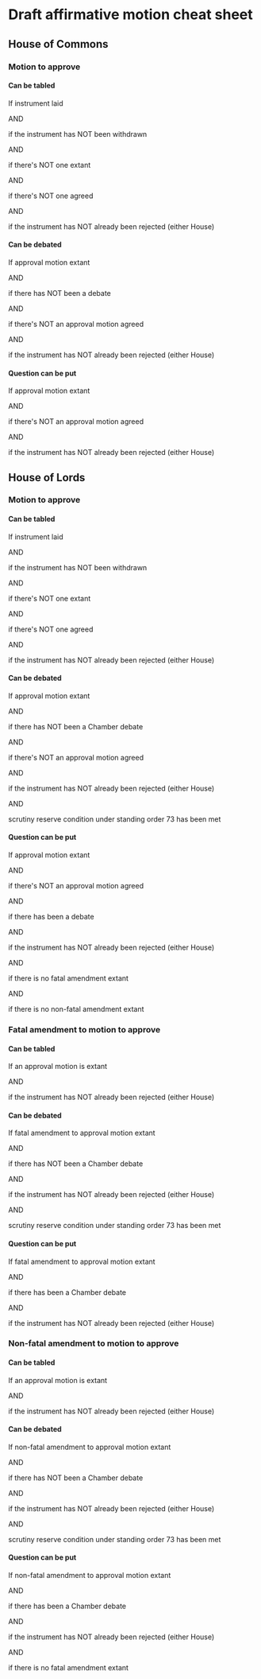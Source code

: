 # Draft affirmative motion cheat sheet

## House of Commons

### Motion to approve

#### Can be tabled

If instrument laid

AND

if the instrument has NOT been withdrawn

AND

if there's NOT one extant

AND

if there's NOT one agreed

AND

if the instrument has NOT already been rejected (either House)

#### Can be debated

If approval motion extant

AND

if there has NOT been a debate

AND

if there's NOT an approval motion agreed

AND

if the instrument has NOT already been rejected (either House)

#### Question can be put

If approval motion extant

AND

if there's NOT an approval motion agreed

AND

if the instrument has NOT already been rejected (either House)

## House of Lords

### Motion to approve

#### Can be tabled

If instrument laid

AND

if the instrument has NOT been withdrawn

AND

if there's NOT one extant

AND

if there's NOT one agreed

AND

if the instrument has NOT already been rejected (either House)

#### Can be debated

If approval motion extant

AND

if there has NOT been a Chamber debate

AND

if there's NOT an approval motion agreed

AND

if the instrument has NOT already been rejected (either House)

AND

scrutiny reserve condition under standing order 73 has been met

#### Question can be put

If approval motion extant

AND

if there's NOT an approval motion agreed

AND

if there has been a debate

AND

if the instrument has NOT already been rejected (either House)

AND

if there is no fatal amendment extant

AND

if there is no non-fatal amendment extant

### Fatal amendment to motion to approve

#### Can be tabled

If an approval motion is extant

AND

if the instrument has NOT already been rejected (either House)

#### Can be debated

If fatal amendment to approval motion extant

AND

if there has NOT been a Chamber debate

AND

if the instrument has NOT already been rejected (either House)

AND

scrutiny reserve condition under standing order 73 has been met

#### Question can be put

If fatal amendment to approval motion extant

AND

if there has been a Chamber debate

AND

if the instrument has NOT already been rejected (either House)

### Non-fatal amendment to motion to approve

#### Can be tabled

If an approval motion is extant

AND

if the instrument has NOT already been rejected (either House)

#### Can be debated

If non-fatal amendment to approval motion extant

AND

if there has NOT been a Chamber debate

AND

if the instrument has NOT already been rejected (either House)

AND

scrutiny reserve condition under standing order 73 has been met

#### Question can be put

If non-fatal amendment to approval motion extant

AND

if there has been a Chamber debate

AND

if the instrument has NOT already been rejected (either House)

AND

if there is no fatal amendment extant



